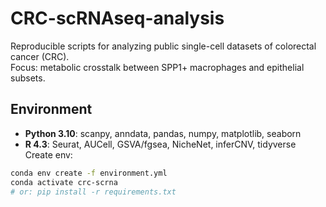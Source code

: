 # CRC-scRNAseq-analysis

Reproducible scripts for analyzing public single-cell datasets of colorectal cancer (CRC).  
Focus: metabolic crosstalk between SPP1+ macrophages and epithelial subsets.

## Environment
- **Python 3.10**: scanpy, anndata, pandas, numpy, matplotlib, seaborn
- **R 4.3**: Seurat, AUCell, GSVA/fgsea, NicheNet, inferCNV, tidyverse
Create env:
```bash
conda env create -f environment.yml
conda activate crc-scrna
# or: pip install -r requirements.txt
